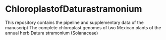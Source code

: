 # ChloroplastofDaturastramonium
This repository contains the pipeline and supplementary data of the manuscript The complete chloroplast genomes of two Mexican plants of the annual herb Datura stramonium (Solanaceae)
